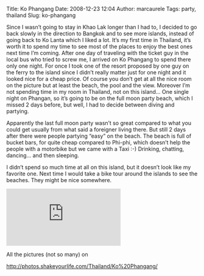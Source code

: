 Title: Ko Phangang
Date: 2008-12-23 12:04
Author: marcaurele
Tags: party, thailand
Slug: ko-phangang

Since I wasn’t going to stay in Khao Lak longer than I had to, I decided
to go back slowly in the direction to Bangkok and to see more islands,
instead of going back to Ko Lanta which I liked a lot. It’s my first
time in Thailand, it’s worth it to spend my time to see most of the
places to enjoy the best ones next time I’m coming. After one day of
traveling with the ticket guy in the local bus who tried to screw me, I
arrived on Ko Phangang to spend there only one night. For once I took
one of the resort proposed by one guy on the ferry to the island since I
didn’t really matter just for one night and it looked nice for a cheap
price. Of course you don’t get at all the nice room on the picture but
at least the beach, the pool and the view. Moreover I’m not spending
time in my room in Thailand, not on this island... One single night on
Phangan, so it’s going to be on the full moon party beach, which I
missed 2 days before, but well, I had to decide between diving and
partying.

Apparently the last full moon party wasn’t so great compared to what you
could get usually from what said a foreigner living there. But still 2
days after there were people partying “easy” on the beach. The beach is
full of bucket bars, for quite cheap compared to Phi-phi, which doesn’t
help the people with a motorbike but we came with a Taxi :-) Drinking,
chatting, dancing... and then sleeping.

I didn’t spend so much time at all on this island, but it doesn’t look
like my favorite one. Next time I would take a bike tour around the
islands to see the beaches. They might be nice somewhere.

![Hat rin party 4 days after the full moon one][]

All the pictures (not so many) on  

<http://photos.shakeyourlife.com/Thailand/Ko%20Phangang/>

  [Hat rin party 4 days after the full moon one]: http://photos.shakeyourlife.com/zp-core/i.php?a=Thailand%2FKo+Phangang&i=2008-12-15-01h23m35.JPG&w=480
